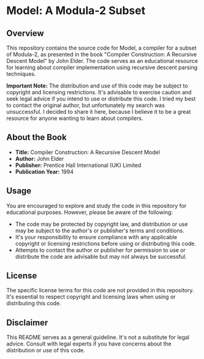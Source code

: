 # Model: A Modula-2 Subset

## Overview

This repository contains the source code for Model, 
a compiler for a subset of Modula-2, 
as presented in the book "Compiler Construction: A Recursive Descent Model" by John Elder. 
The code serves as an educational resource for learning about compiler implementation using recursive descent parsing techniques.

**Important Note:** The distribution and use of this code may be subject to copyright and licensing restrictions. 
It's advisable to exercise caution and seek legal advice if you intend to use or distribute this code.
I tried my best to contact the original author,
but unfortunately my search was unsuccessful.
I decided to share it here,
because I believe it to be a great resource for anyone wanting to learn about compilers.

## About the Book

- **Title:** Compiler Construction: A Recursive Descent Model
- **Author:** John Elder
- **Publisher:** Prentice Hall International (UK) Limited
- **Publication Year:** 1994

## Usage

You are encouraged to explore and study the code in this repository for educational purposes. 
However, please be aware of the following:

- The code may be protected by copyright law, and distribution or use may be subject to the author's or publisher's terms and conditions.
- It's your responsibility to ensure compliance with any applicable copyright or licensing restrictions before using or distributing this code.
- Attempts to contact the author or publisher for permission to use or distribute the code are advisable but may not always be successful.

## License

The specific license terms for this code are not provided in this repository. 
It's essential to respect copyright and licensing laws when using or distributing this code.

## Disclaimer

This README serves as a general guideline. 
It's not a substitute for legal advice. 
Consult with legal experts if you have concerns about the distribution or use of this code.
